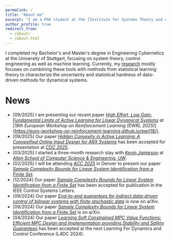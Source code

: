 ```yaml
---
permalink: /
title: "About me"
excerpt: "I am a PhD student at the [Institute for Systems Theory and Automatic Control](https://www.ist.uni-stuttgart.de), University of Stuttgart, where I am part of the TASAS group under the supervision of [Andrea Iannelli](https://andreaian.github.io/)."
author_profile: true
redirect_from: 
  - /about/
  - /about.html
---
```


I completed my Bachelor's and Master's degree in Engineering Cybernetics at the University of Stuttgart, focusing on system theory, control engineering as well as machine learning. 
Currently, my [research](research) mostly focuses on combining these tools with methods from statistical learning theory to characterize the uncertainty and statistical hardness of data-driven methods for dynamical systems. 

# News
- [09/2025] I am presenting our recent paper [<i>High Effort, Low Gain: Fundamental Limits of Active Learning for Linear Dynamical Systems</i>](/publication/2025-high-effort-low-gain) at [<i>18th European Workshop on
Reinforcement Learning (EWRL 2025)</i>]{https://euro-workshop-on-reinforcement-learning.github.io/ewrl18/}.
- [09/2025] Our paper [<i>Hidden Convexity in Active Learning: A Convexified Online Input Design for ARX Systems</i>](/publication/2025-hidden-convexity-active-learning) has been accepted for presentation at [<i>CDC 2025</i>](https://cdc2025.ieeecss.org/).
- [03/2025] I started a three-month research stay with [<i>Kevin Jamieson</i>](https://homes.cs.washington.edu/~jamieson/index.html) at [<i> Allen School of Computer Science & Engineering, UW</i>](https://www.cs.washington.edu/).
- [02/2025] I will be attending [<i>ACC 2025</i>](https://acc2025.a2c2.org/) in Denver to present our paper [<i>Sample Complexity Bounds for Linear System Identification from a Finite Set</i>](publication/2024-bounds-finite-set-ID).
- [12/2024] Our paper [<i>Sample Complexity Bounds for Linear System Identification from a Finite Set</i>](publication/2024-bounds-finite-set-ID) has been accepted for publication in the IEEE Control Systems Letters.
- [09/2024] Our paper [<i>End-to-end guarantees for indirect data-driven control of bilinear systems with finite stochastic data</i>](publication/2024-bilinear-end-to-end) is now on arXiv.
- [09/2024] Our paper [<i>Sample Complexity Bounds for Linear System Identification from a Finite Set</i>](publication/2024-bounds-finite-set-ID) is on arXiv.
- [04/2024] Our paper [<i>Learning Soft Constrained MPC Value Functions: Efficient MPC Design and Implementation providing Stability and Safety Guarantees</i>](publication/2024-ApproxMPC) has been accepted at the next Learning For Dynamics and Control Conference (L4DC 2024).

